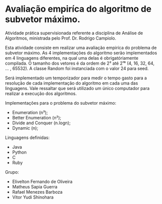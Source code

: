 # Avaliação empiríca do algoritmo de subvetor máximo.
Atividade prática supervisionada referente a disciplina de Análise de Algoritmos, ministrada pelo Prof. Dr. Rodrigo Campiolo.

Esta atividade consiste em realizar uma avaliação empiríca do problema de subvetor máximo. As 4 implementações do algoritmo serão implementados em 4 linguagens diferentes, na qual uma delas é obrigatóriamente compilada. O tamanho dos vetores é da ordem de 2² até 2¹⁶ (4, 16, 32, 64, ... , 65532). A classe Random foi instanciada com o valor 24 para seed.

Será implementado um temporizador para medir o tempo gasto para a resolução de cada implementação do algoritmo em cada uma das linguagens. Vale ressaltar que será utilizado um único computador para realizar a execução dos algoritmos.

Implementações para o problema do subvetor máximo:
- Enumeration (n³);
- Better Enumeration (n²);
- Divide and Conquer (n.logn);
- Dynamic (n);


Linguagens definidas:
- Java
- Python
- C
- Ruby


Grupo:
- Elivelton Fernando de Oliveira
- Matheus Sapia Guerra
- Rafael Menezes Barboza
- Vitor Yudi Shinohara

